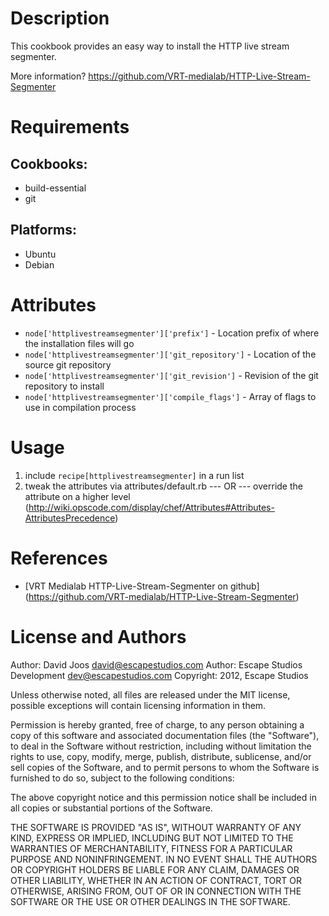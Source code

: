 Description
===========

This cookbook provides an easy way to install the HTTP live stream segmenter.

More information?
https://github.com/VRT-medialab/HTTP-Live-Stream-Segmenter

Requirements
============

## Cookbooks:

* build-essential
* git

## Platforms:

* Ubuntu
* Debian

Attributes
==========

* `node['httplivestreamsegmenter']['prefix']` - Location prefix of where the installation files will go
* `node['httplivestreamsegmenter']['git_repository']` - Location of the source git repository
* `node['httplivestreamsegmenter']['git_revision']` - Revision of the git repository to install
* `node['httplivestreamsegmenter']['compile_flags']` - Array of flags to use in compilation process

Usage
=====

1) include `recipe[httplivestreamsegmenter]` in a run list
2) tweak the attributes via attributes/default.rb
	--- OR ---
	override the attribute on a higher level (http://wiki.opscode.com/display/chef/Attributes#Attributes-AttributesPrecedence)

References
==========

* [VRT Medialab HTTP-Live-Stream-Segmenter on github] (https://github.com/VRT-medialab/HTTP-Live-Stream-Segmenter)

License and Authors
===================

Author: David Joos <david@escapestudios.com>
Author: Escape Studios Development <dev@escapestudios.com>
Copyright: 2012, Escape Studios

Unless otherwise noted, all files are released under the MIT license,
possible exceptions will contain licensing information in them.

Permission is hereby granted, free of charge, to any person obtaining a copy
of this software and associated documentation files (the "Software"), to deal
in the Software without restriction, including without limitation the rights
to use, copy, modify, merge, publish, distribute, sublicense, and/or sell
copies of the Software, and to permit persons to whom the Software is
furnished to do so, subject to the following conditions:

The above copyright notice and this permission notice shall be included in
all copies or substantial portions of the Software.

THE SOFTWARE IS PROVIDED "AS IS", WITHOUT WARRANTY OF ANY KIND, EXPRESS OR
IMPLIED, INCLUDING BUT NOT LIMITED TO THE WARRANTIES OF MERCHANTABILITY,
FITNESS FOR A PARTICULAR PURPOSE AND NONINFRINGEMENT. IN NO EVENT SHALL THE
AUTHORS OR COPYRIGHT HOLDERS BE LIABLE FOR ANY CLAIM, DAMAGES OR OTHER
LIABILITY, WHETHER IN AN ACTION OF CONTRACT, TORT OR OTHERWISE, ARISING FROM,
OUT OF OR IN CONNECTION WITH THE SOFTWARE OR THE USE OR OTHER DEALINGS IN
THE SOFTWARE.